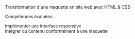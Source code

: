 
Transformation d'une maquette en site web avec HTML & CSS

Compétences évaluées :

Implémenter une interface responsive <br />
Intégrer du contenu conformément à une maquette
